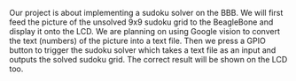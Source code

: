 Our project is about implementing a sudoku solver on the BBB. We will first feed the picture of the unsolved 9x9 sudoku grid to the BeagleBone and display it onto the LCD. We are planning on using Google vision to convert the text (numbers) of the picture into a text file. Then we press a GPIO button to trigger the sudoku solver which takes a text file as an input and outputs the solved sudoku grid. The correct result will be shown on the LCD too. 